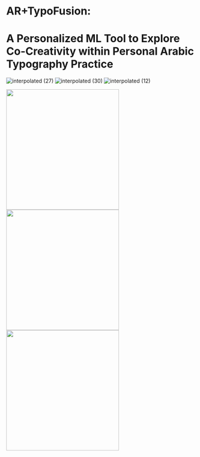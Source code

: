 # AR+TypoFusion: <br> 
# A Personalized ML Tool to Explore Co-Creativity within Personal Arabic Typography Practice


![interpolated (27)](https://user-images.githubusercontent.com/92052904/202871983-25fea1ff-d687-4521-a0bd-ad8858daeedd.gif)
![interpolated (30)](https://user-images.githubusercontent.com/92052904/203102467-b9daa366-833c-49f0-aa71-c1ad402a8ac9.gif)
![interpolated (12)](https://user-images.githubusercontent.com/92052904/203103168-4d79e6f2-0b39-4f0f-9f87-70be593182ca.gif)

<img src="https://user-images.githubusercontent.com/92052904/203103485-f1304d89-df0e-44b6-908b-e82fa5a3e465.jpg"  width="300" height="320">
<img src="https://user-images.githubusercontent.com/92052904/203103655-93c3345e-d4ce-47dc-8761-85275b45c25d.jpg"  width="300" height="320">
<img src="https://user-images.githubusercontent.com/92052904/203103695-db08b9eb-3b67-459b-860e-2ec0b191154c.png" width="300" height="320">

